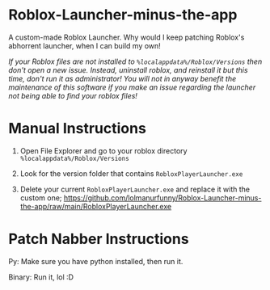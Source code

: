 # Roblox-Launcher-minus-the-app

A custom-made Roblox Launcher. Why would I keep patching Roblox's abhorrent launcher, when I can build my own! 

_If your Roblox files are not installed to ``%localappdata%/Roblox/Versions`` then don't open a new issue. Instead, uninstall roblox, and reinstall it but this time, don't run it as administrator! You will not in anyway benefit the maintenance of this software if you make an issue regarding the launcher not being able to find your roblox files!_

# Manual Instructions

1. Open File Explorer and go to your roblox directory ``%localappdata%/Roblox/Versions``

2. Look for the version folder that contains `RobloxPlayerLauncher.exe`

3. Delete your current `RobloxPlayerLauncher.exe` and replace it with the custom one;
   https://github.com/lolmanurfunny/Roblox-Launcher-minus-the-app/raw/main/RobloxPlayerLauncher.exe

# Patch Nabber Instructions

Py: Make sure you have python installed, then run it.

Binary: Run it, lol
:D
